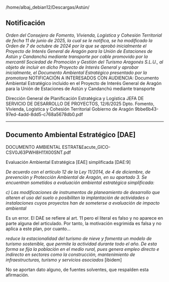 /home/albaj_debian12/Descargas/Astún/

## Notificación
*Orden del Consejero de Fomento, Vivienda, Logística y Cohesión Territorial de fecha 11 de junio de 2025, la cual se le notifica, se ha modificado la Orden de 7 de octubre de 2024 por la que se aprobó inicialmente el Proyecto de Interés General de Aragón para la Unión de Estaciones de Astún y Candanchú mediante transporte por cable promovido por la mercantil Sociedad de Promoción y Gestión del Turismo Aragonés S.L.U., al objeto de incluir en dicho Proyecto de Interés General y aprobar inicialmente, el Documento Ambiental Estratégico presentado por la promotora*
NOTIFICACIÓN A INTERESADOS CON AUDIENCIA: Documento Ambiental Estratégico
incluido en el Proyecto de Interés General de Aragón para la Unión de Estaciones de Astún y
Candanchú mediante transporte

Dirección General de Planificación
Estratégica y Logística JEFA DE SERVICIO DE DESARROLLO DE PROYECTOS, 12/6/2025 Dpto. Fomento, Vivienda, Logística y Cohesión Territorial Gobierno de Aragón
9bbe6b43-97ed-4add-8dd5-c768a5678db0.pdf

----
## Documento Ambiental Estratégico [DAE]
DOCUMENTO AMBIENTAL ESTRAT&Eacute_GICO-CSV0J63PWH8H11X00SNT.pdf

Evaluación Ambiental Estratégica [EAE] simplificada [DAE:9]

*De acuerdo con el artículo 12 de la Ley 11/2014, de 4 de diciembre, de prevención y Protección Ambiental de Aragón, en su apartado 3. Se encuentran sometidos a evaluación ambiental estratégica simplificada:*

*c) Las modificaciones de instrumentos de planeamiento de desarrollo que alteren el uso del suelo o posibiliten la implantación de actividades o instalaciones cuyos proyectos han de someterse a evaluación de impacto ambiental*

Es un error. El DAE se refiere al art. 11 pero el literal es falso y no aparece en parte alguna del articulado. Por tanto, la motivación esgrimida es falsa y no aplica a este plan, por cuanto...

*reduce la estacionalidad del turismo de nieve y fomenta un modelo de turismo sostenible, que permite la actividad durante todo el año. De esta forma se fija la población en el medio rural, pues genera empleo directo e indirecto en sectores como la construcción, mantenimiento de infraestructuras, turismo y servicios asociados* [ibidem] 

No se aportan dato alguno, de fuentes solventes, que respalden esta afirmación. 


